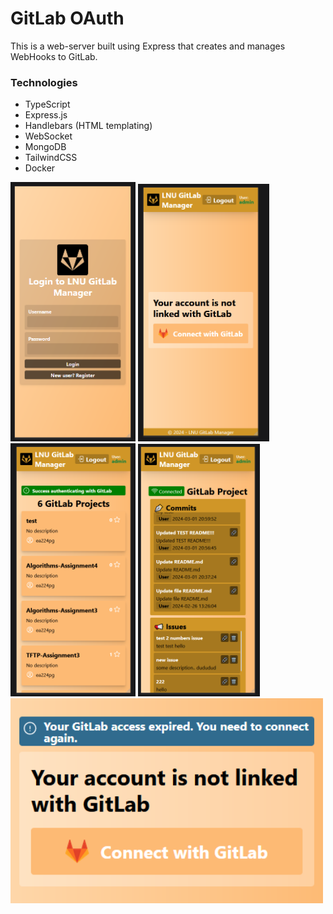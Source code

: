 # GitLab OAuth
This is a web-server built using Express that creates and manages WebHooks to GitLab.

### Technologies

- TypeScript
- Express.js
- Handlebars (HTML templating)
- WebSocket
- MongoDB
- TailwindCSS
- Docker

<div>
  <img src="https://github.com/edvose/gitlab-oauth/blob/main/1.png" alt="Image 1" width="200" />
  <img src="https://github.com/edvose/gitlab-oauth/blob/main/2.png" alt="Image 2" width="210" />
  <img src="https://github.com/edvose/gitlab-oauth/blob/main/3.png" alt="Image 3" width="200" />
  <img src="https://github.com/edvose/gitlab-oauth/blob/main/4.png" alt="Image 2" width="195" />
</div>

<img src="https://github.com/edvose/gitlab-oauth/blob/main/5.png" alt="Image 3" width="500" />
